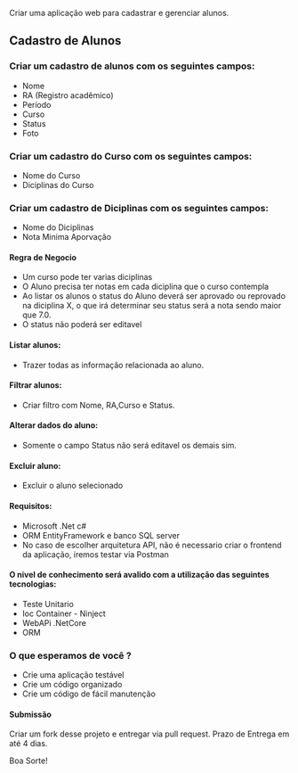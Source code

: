 Criar uma aplicação web para cadastrar e gerenciar alunos.

## Cadastro de Alunos

### Criar um cadastro de alunos com os seguintes campos:
- Nome
- RA (Registro acadêmico)
- Período
- Curso
- Status
- Foto

### Criar um cadastro do Curso com os seguintes campos:
- Nome do Curso
- Diciplinas do Curso

### Criar um cadastro de Diciplinas com os seguintes campos:
- Nome do Diciplinas
- Nota Minima Aporvação

#### Regra de Negocio 
- Um curso pode ter varias diciplinas
- O Aluno precisa ter notas em cada diciplina que o curso contempla
- Ao listar os alunos o status do Aluno deverá ser aprovado ou reprovado na diciplina X, o que irá determinar seu status será a nota sendo maior que 7.0.
- O status não poderá ser editavel 

#### Listar alunos: 
- Trazer todas as informação relacionada ao aluno.

#### Filtrar alunos: 
- Criar filtro com Nome, RA,Curso e Status.

#### Alterar dados do aluno: 
- Somente o campo Status não será editavel os demais sim.

#### Excluir aluno:
- Excluir o aluno selecionado

#### Requisitos:
- Microsoft .Net c#
- ORM EntityFramework e banco SQL server
- No caso de escolher arquitetura API, não é necessario criar o frontend da aplicação, iremos testar via Postman

#### O nivel de conhecimento será avalido com a utilização das seguintes tecnologias:
- Teste Unitario 
- Ioc Container - Ninject
- WebAPi .NetCore 
- ORM

### O que esperamos de você ?
- Crie uma aplicação testável
- Crie um código organizado
- Crie um código de fácil manutenção

#### Submissão
Criar um fork desse projeto e entregar via pull request.
Prazo de Entrega em até 4 dias.


Boa Sorte!
